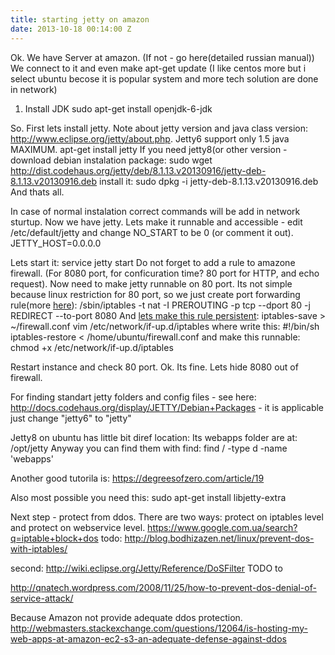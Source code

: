 ```yaml
---
title: starting jetty on amazon
date: 2013-10-18 00:14:00 Z
---
```


Ok. We have  Server at amazon. (If not - go here(detailed russian manual))
We connect to it and even make apt-get update (I like centos more but i select ubuntu becose it is popular system and more tech solution are done in network)
1) Install JDK
 sudo apt-get install openjdk-6-jdk

So. First lets install jetty. Note about jetty version and java class version: http://www.eclipse.org/jetty/about.php. Jetty6 support only 1.5 java MAXIMUM.
apt-get install jetty
If you need jetty8(or other version -  download debian instalation package:
sudo wget http://dist.codehaus.org/jetty/deb/8.1.13.v20130916/jetty-deb-8.1.13.v20130916.deb
install it:
sudo dpkg -i jetty-deb-8.1.13.v20130916.deb
And thats all.



In case of normal instalation correct commands will be add in network sturtup.
Now we have jetty.
Lets make it runnable and accessible - edit /etc/default/jetty and change 
    NO_START to be 0 (or comment it out).
    JETTY_HOST=0.0.0.0

Lets start it:
 service jetty start
Do not forget to add a rule to amazone firewall. (For 8080 port, for conficuration time? 80 port for HTTP, and echo request).
Now need to make jetty runnable on 80 port. Its not simple because linux restriction for 80 port, so we just create port forwarding rule(more [here](http://docs.codehaus.org/display/JETTY/port80)):
/sbin/iptables -t nat -I PREROUTING -p tcp --dport 80 -j REDIRECT --to-port 8080
And [lets make this rule persistent](http://rackerhacker.com/2009/11/16/automatically-loading-iptables-on-debianubuntu/):
iptables-save > ~/firewall.conf
vim /etc/network/if-up.d/iptables
where write this:
#!/bin/sh
iptables-restore < /home/ubuntu/firewall.conf
and make this runnable:
chmod +x /etc/network/if-up.d/iptables


Restart instance and check 80 port.
Ok. Its fine. Lets hide 8080 out of firewall.

For finding standart jetty folders and config files - see here: 
http://docs.codehaus.org/display/JETTY/Debian+Packages - it is applicable just change "jetty6" to "jetty"

Jetty8 on ubuntu has little bit diref location:
Its webapps folder are at:
/opt/jetty
Anyway you can find them with find:
find / -type d -name 'webapps'

Another good tutorila is: https://degreesofzero.com/article/19




Also most possible you need this:
sudo apt-get install libjetty-extra

Next step - protect from ddos.
There are two ways: protect on iptables level and protect on webservice level.
https://www.google.com.ua/search?q=iptable+block+dos
todo: http://blog.bodhizazen.net/linux/prevent-dos-with-iptables/

second: http://wiki.eclipse.org/Jetty/Reference/DoSFilter
TODO to


http://qnatech.wordpress.com/2008/11/25/how-to-prevent-dos-denial-of-service-attack/

Because Amazon not provide adequate ddos protection.
http://webmasters.stackexchange.com/questions/12064/is-hosting-my-web-apps-at-amazon-ec2-s3-an-adequate-defense-against-ddos

